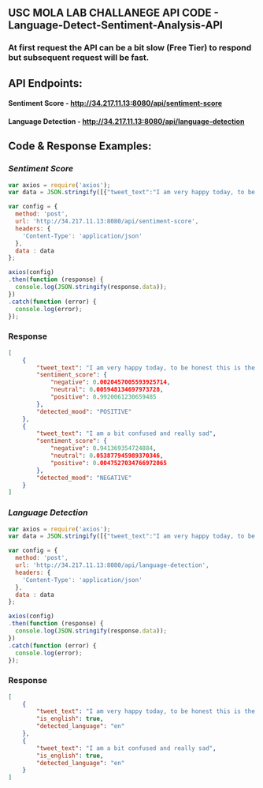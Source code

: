 ## USC MOLA LAB CHALLANEGE API CODE - Language-Detect-Sentiment-Analysis-API
### At first request the API can be a bit slow (Free Tier) to respond but subsequent request will be fast.

## API Endpoints: 
#### Sentiment Score - http://34.217.11.13:8080/api/sentiment-score
#### Language Detection - http://34.217.11.13:8080/api/language-detection

## Code & Response Examples:

### *Sentiment Score*

```javascript
var axios = require('axios');
var data = JSON.stringify([{"tweet_text":"I am very happy today, to be honest this is the best day of my life"},{"tweet_text":"I am a bit confused and really sad"}]);

var config = {
  method: 'post',
  url: 'http://34.217.11.13:8080/api/sentiment-score',
  headers: { 
    'Content-Type': 'application/json'
  },
  data : data
};

axios(config)
.then(function (response) {
  console.log(JSON.stringify(response.data));
})
.catch(function (error) {
  console.log(error);
});

```
### Response
```json
[
    {
        "tweet_text": "I am very happy today, to be honest this is the best day of my life",
        "sentiment_score": {
            "negative": 0.0020457005593925714,
            "neutral": 0.005948134697973728,
            "positive": 0.9920061230659485
        },
        "detected_mood": "POSITIVE"
    },
    {
        "tweet_text": "I am a bit confused and really sad",
        "sentiment_score": {
            "negative": 0.941369354724884,
            "neutral": 0.053877945989370346,
            "positive": 0.0047527034766972065
        },
        "detected_mood": "NEGATIVE"
    }
]
```

### *Language Detection*
```javascript
var axios = require('axios');
var data = JSON.stringify([{"tweet_text":"I am very happy today, to be honest this is the best day of my life"},{"tweet_text":"I am a bit confused and really sad"}]);

var config = {
  method: 'post',
  url: 'http://34.217.11.13:8080/api/language-detection',
  headers: { 
    'Content-Type': 'application/json'
  },
  data : data
};

axios(config)
.then(function (response) {
  console.log(JSON.stringify(response.data));
})
.catch(function (error) {
  console.log(error);
});

```
### Response
```json
[
    {
        "tweet_text": "I am very happy today, to be honest this is the best day of my life",
        "is_english": true,
        "detected_language": "en"
    },
    {
        "tweet_text": "I am a bit confused and really sad",
        "is_english": true,
        "detected_language": "en"
    }
]
```
